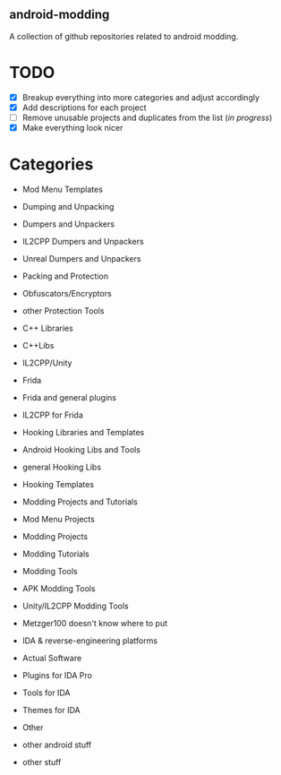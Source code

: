 ## android-modding
A collection of github repositories related to android modding.

# TODO

- [x] Breakup everything into more categories and adjust accordingly 
- [x] Add descriptions for each project 
- [ ] Remove unusable projects and duplicates from the list (*in progress*)
- [X] Make everything look nicer

# Categories
- Mod Menu Templates

- Dumping and Unpacking
 - Dumpers and Unpackers
 - IL2CPP Dumpers and Unpackers
 - Unreal Dumpers and Unpackers

- Packing and Protection
 - Obfuscators/Encryptors
 - other Protection Tools

- C++ Libraries
 - C++Libs
 - IL2CPP/Unity

- Frida
 - Frida and general plugins
 - IL2CPP for Frida

- Hooking Libraries and Templates
 - Android Hooking Libs and Tools
 - general Hooking Libs
 - Hooking Templates

- Modding Projects and Tutorials
 - Mod Menu Projects
 - Modding Projects
 - Modding Tutorials

- Modding Tools
 - APK Modding Tools
 - Unity/IL2CPP Modding Tools
 - Metzger100 doesn't know where to put

- IDA & reverse-engineering platforms
 - Actual Software
 - Plugins for IDA Pro
 - Tools for IDA
 - Themes for IDA

- Other
 - other android stuff
 - other stuff

